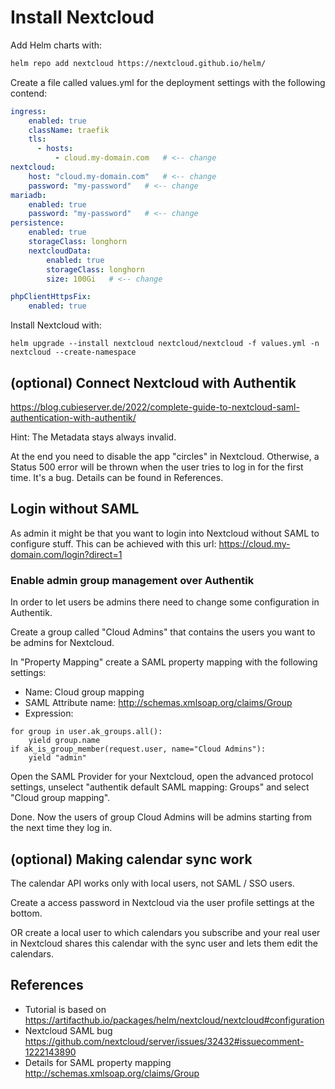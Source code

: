 # Install Nextcloud

Add Helm charts with:

```bash
helm repo add nextcloud https://nextcloud.github.io/helm/
```
Create a file called values.yml for the deployment settings with the following contend:

```yaml
ingress:
    enabled: true
    className: traefik
    tls:
      - hosts:
          - cloud.my-domain.com   # <-- change
nextcloud:
    host: "cloud.my-domain.com"   # <-- change
    password: "my-password"   # <-- change
mariadb:
    enabled: true
    password: "my-password"   # <-- change
persistence:
    enabled: true
    storageClass: longhorn
    nextcloudData:
        enabled: true
        storageClass: longhorn
        size: 100Gi   # <-- change

phpClientHttpsFix:
    enabled: true
```

Install Nextcloud with:
```
helm upgrade --install nextcloud nextcloud/nextcloud -f values.yml -n nextcloud --create-namespace
```



## (optional) Connect Nextcloud with Authentik

https://blog.cubieserver.de/2022/complete-guide-to-nextcloud-saml-authentication-with-authentik/

Hint: The Metadata stays always invalid.

At the end you need to disable the app "circles" in Nextcloud. Otherwise, a Status 500 error will be thrown when the user tries to log in for the first time. It's a bug. Details can be found in References.

## Login without SAML

As admin it might be that you want to login into Nextcloud without SAML to configure stuff.
This can be achieved with this url: https://cloud.my-domain.com/login?direct=1

### Enable admin group management over Authentik
In order to let users be admins there need to change some configuration in Authentik.

Create a group called "Cloud Admins" that contains the users you want to be admins for Nextcloud.

In "Property Mapping" create a SAML property mapping with the following settings:
* Name: Cloud group mapping
* SAML Attribute name: http://schemas.xmlsoap.org/claims/Group
* Expression:
```
for group in user.ak_groups.all():
    yield group.name
if ak_is_group_member(request.user, name="Cloud Admins"):
    yield "admin"
```

Open the SAML Provider for your Nextcloud, open the advanced protocol settings, unselect "authentik default SAML mapping: Groups" and select "Cloud group mapping".

Done. Now the users of group Cloud Admins will be admins starting from the next time they log in.

## (optional) Making calendar sync work

The calendar API works only with local users, not SAML / SSO users.

Create a access password in Nextcloud via the user profile settings at the bottom.

OR create a local user to which calendars you subscribe and your real user in Nextcloud shares this calendar with the sync user and lets them edit the calendars.



## References
* Tutorial is based on https://artifacthub.io/packages/helm/nextcloud/nextcloud#configuration
* Nextcloud SAML bug https://github.com/nextcloud/server/issues/32432#issuecomment-1222143890
* Details for SAML property mapping http://schemas.xmlsoap.org/claims/Group
